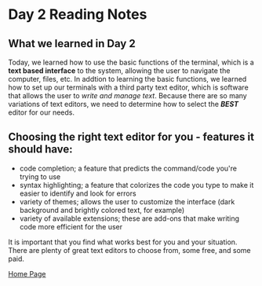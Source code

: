 #  Day 2 Reading Notes

## What we learned in Day 2

Today, we learned how to use the basic functions of the terminal, which is a **text based interface** to the system, allowing the user to navigate the computer, files, etc. In addtion to learning the basic functions, we learned how to set up our terminals with a third party text editor, which is software that allows the user to *write and manage text*. Because there are so many variations of text editors, we need to determine how to select the ***BEST*** editor for our needs.

## Choosing the right text editor for you - features it should have:

- code completion; a feature that predicts the command/code you're trying to use
- syntax highlighting; a feature that colorizes the code you type to make it easier to identify and look for errors
- variety of themes; allows the user to customize the interface (dark background and brightly colored text, for example)
- variety of available extensions; these are add-ons that make writing code more efficient for the user

It is important that you find what works best for you and your situation. There are plenty of great text editors to choose from, some free, and some paid.

[Home Page](index.md)

